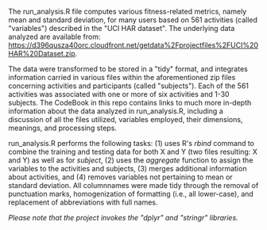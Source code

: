 The run_analysis.R file computes various fitness-related metrics, namely mean and standard deviation, for many users based on 561 activities (called "variables") described in the "UCI HAR dataset". The underlying data analyzed are available from:
https://d396qusza40orc.cloudfront.net/getdata%2Fprojectfiles%2FUCI%20HAR%20Dataset.zip.

The data were transformed to be stored in a "tidy" format, and integrates information carried in various files within the aforementioned zip files concerning activities and participants (called "subjects").  Each of the 561 activities was associated with one or more of six activities and 1-30 subjects.  The CodeBook in this repo contains links to much more in-depth information about the data analyzed in run_analysis.R, including a discussion of all the  files utilized, variables employed, their dimensions, meanings, and processing steps.

run_analysis.R performs the following tasks: (1) uses R's *rbind* command to combine the training and testing data for both X and Y (two files resulting: X and Y) as well as for *subject*, (2) uses the *aggregate* function to assign the variables to the activities and subjects, (3) merges additional information about activities, and (4) removes variables not pertaining to mean or standard deviation.   All columnnames were made tidy through the removal of punctuation marks, homogenization of formatting (i.e., all lower-case), and replacement of abbreviations with full names.

*Please note that the project invokes the "dplyr" and "stringr" libraries.*


